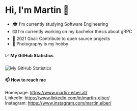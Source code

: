 # Hi, I'm Martin 👋

- 🎓 I'm currently studying Software Engineering
- ⌨️ I’m currently working on my bachelor thesis about gRPC
- 🎯 2021 Goal: Contribute to open source projects
- 📸 Photography is my hobby

#### 📈 My GitHub Statistics

![My GitHub Statistics](https://github-readme-stats.vercel.app/api?username=martineiber&show_icons=true&count_private=true&hide_title=true&include_all_commits=true&theme=dark)

#### 📫 How to reach me
Homepage: https://www.martin-eiber.at/ </br>
LinkedIn: https://www.linkedin.com/in/martin-eiber/ </br>
Instagram: https://www.instagram.com/martin.eiber/ </br>

<!--
**martineiber/martineiber** is a ✨ _special_ ✨ repository because its `README.md` (this file) appears on your GitHub profile.

Here are some ideas to get you started:

- 🔭 I’m currently working on ...
- 🌱 I’m currently learning ...
- 👯 I’m looking to collaborate on ...
- 🤔 I’m looking for help with ...
- 💬 Ask me about ...
- 📫 How to reach me: ...
- 😄 Pronouns: ...
- ⚡ Fun fact: ...
-->
